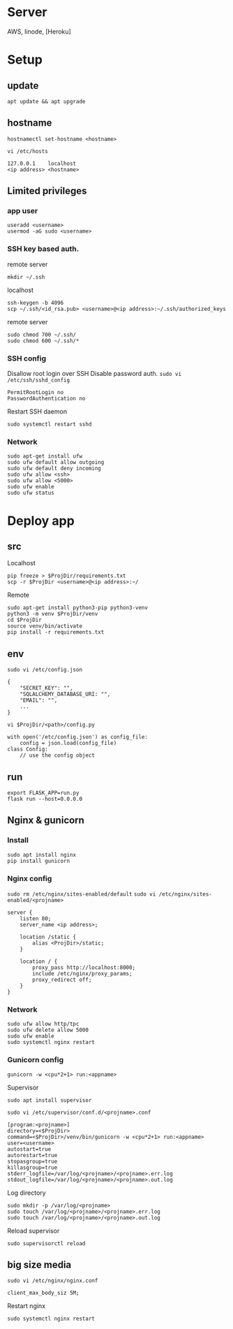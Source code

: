 # Server
AWS, linode, [Heroku]
# Setup
## update
```
apt update && apt upgrade
```
## hostname
```
hostnamectl set-hostname <hostname>
```
`vi /etc/hosts`
```
127.0.0.1    localhost
<ip address> <hostname>
```
## Limited privileges
### app user
```
useradd <username>
usermod -aG sudo <username>

```
### SSH key based auth.
remote server
```
mkdir ~/.ssh
```
localhost
```
ssh-keygen -b 4096
scp ~/.ssh/<id_rsa.pub> <username>@<ip address>:~/.ssh/authorized_keys
```
remote server
```
sudo chmod 700 ~/.ssh/
sudo chmod 600 ~/.ssh/*
```
### SSH config
Disallow root login over SSH
Disable password auth.
`sudo vi /etc/ssh/sshd_config`
```
PermitRootLogin no
PasswordAuthentication no
```
Restart SSH daemon
```
sudo systemctl restart sshd
```
### Network
```
sudo apt-get install ufw
sudo ufw default allow outgoing
sudo ufw default deny incoming
sudo ufw allow <ssh>
sudo ufw allow <5000>
sudo ufw enable
sudo ufw status
```
# Deploy app
## src
Localhost
```
pip freeze > $ProjDir/requirements.txt
scp -r $ProjDir <username>@<ip address>:~/
```
Remote
```
sudo apt-get install python3-pip python3-venv
python3 -m venv $ProjDir/venv
cd $ProjDir
source venv/bin/activate
pip install -r requirements.txt
```
## env
`sudo vi /etc/config.json`
```
{
    "SECRET_KEY": "",
    "SQLALCHEMY_DATABASE_URI: "",
    "EMAIL": "",
    ...
}
```
`vi $ProjDir/<path>/config.py`
```
with open('/etc/config.json') as config_file:
    config = json.load(config_file)
class Config:
    // use the config object
```
## run
```
export FLASK_APP=run.py
flask run --host=0.0.0.0
```
## Nginx & gunicorn
### Install
```
sudo apt install nginx
pip install gunicorn
```
### Nginx config
`sudo rm /etc/nginx/sites-enabled/default`
`sudo vi /etc/nginx/sites-enabled/<projname>`
```
server {
    listen 80;
    server_name <ip address>;

    location /static {
        alias <ProjDir>/static;
    }

    location / {
        proxy_pass http://localhost:8000;
        include /etc/nginx/proxy_params;
        proxy_redirect off;
    }
}
```
### Network
```
sudo ufw allow http/tpc
sudo ufw delete allow 5000
sudo ufw enable
sudo systemctl nginx restart
```
### Gunicorn config
```
gunicorn -w <cpu*2+1> run:<appname>
```
Supervisor
```
sudo apt install supervisor
```
`sudo vi /etc/supervisor/conf.d/<projname>.conf`
```
[program:<projname>]
directory=<$ProjDir>
command=<$ProjDir>/venv/bin/gunicorn -w <cpu*2+1> run:<appname>
user=<username>
autostart=true
autorestart=true
stopasgroup=true
killasgroup=true
stderr_logfile=/var/log/<projname>/<projname>.err.log
stdout_logfile=/var/log/<projname>/<projname>.out.log
```
Log directory
```
sudo mkdir -p /var/log/<projname>
sudo touch /var/log/<projname>/<projname>.err.log
sudo touch /var/log/<projname>/<projname>.out.log
```
Reload supervisor
```
sudo supervisorctl reload
```
## big size media
`sudo vi /etc/nginx/nginx.conf`
```
client_max_body_siz 5M;
```
Restart nginx
```
sudo systemctl nginx restart
```
